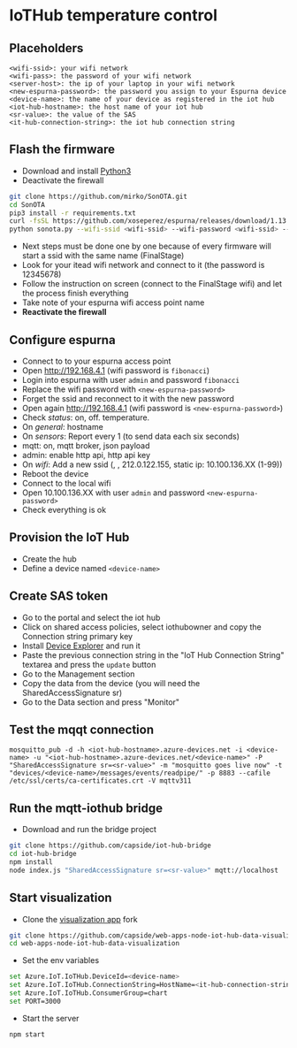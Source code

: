# IoTHub temperature control

## Placeholders

```
<wifi-ssid>: your wifi network
<wifi-pass>: the password of your wifi network
<server-host>: the ip of your laptop in your wifi network
<new-espurna-password>: the password you assign to your Espurna device
<device-name>: the name of your device as registered in the iot hub
<iot-hub-hostname>: the host name of your iot hub
<sr-value>: the value of the SAS
<it-hub-connection-string>: the iot hub connection string
```

## Flash the firmware

* Download and install [Python3](https://www.python.org/ftp/python/3.7.1/python-3.7.1.exe)
* Deactivate the firewall

```bash
git clone https://github.com/mirko/SonOTA.git
cd SonOTA
pip3 install -r requirements.txt
curl -fsSL https://github.com/xoseperez/espurna/releases/download/1.13.2/espurna-1.13.2-itead-sonoff-th.bin -o static/image_arduino.bin
python sonota.py --wifi-ssid <wifi-ssid> --wifi-password <wifi-ssid> --serving-host <server-host>
```

* Next steps must be done one by one because of every firmware will start a ssid with the same name (FinalStage)
* Look for your itead wifi network and connect to it (the password is 12345678)
* Follow the instruction on screen (connect to the FinalStage wifi) and let the process finish everything
* Take note of your espurna wifi access point name
* **Reactivate the firewall**


## Configure espurna

* Connect to to your espurna access point
* Open http://192.168.4.1 (wifi password is `fibonacci`)
* Login into espurna with user `admin` and password `fibonacci`
* Replace the wifi password with `<new-espurna-password>`
* Forget the ssid and reconnect to it with the new password
* Open again http://192.168.4.1 (wifi password is `<new-espurna-password>`)
* Check *status*: on, off. temperature.
* On *general*: hostname
* On *sensors*: Report every 1 (to send data each six seconds)
* mqtt: on, mqtt broker, json payload
* admin: enable http api, http api key
* On *wifi*: Add a new ssid (<wifi-ssid>, <wifi-ssid>, 212.0.122.155, static ip: 10.100.136.XX (1-99))
* Reboot the device
* Connect to the local wifi
* Open 10.100.136.XX with user `admin` and password `<new-espurna-password>`
* Check everything is ok

## Provision the IoT Hub

* Create the hub
* Define a device named `<device-name>`

## Create SAS token

* Go to the portal and select the iot hub
* Click on shared access policies, select iothubowner and copy the Connection string primary key
* Install [Device Explorer](https://github.com/Azure/azure-iot-sdks/releases) and run it
* Paste the previous connection string in the "IoT Hub Connection String" textarea and press the `update` button
* Go to the Management section
* Copy the data from the device (you will need the SharedAccessSignature sr)
* Go to the Data section and press "Monitor"

## Test the mqqt connection 

```
mosquitto_pub -d -h <iot-hub-hostname>.azure-devices.net -i <device-name> -u "<iot-hub-hostname>.azure-devices.net/<device-name>" -P "SharedAccessSignature sr=<sr-value>" -m "mosquitto goes live now" -t "devices/<device-name>/messages/events/readpipe/" -p 8883 --cafile /etc/ssl/certs/ca-certificates.crt -V mqttv311
```


## Run the mqtt-iothub bridge

* Download and run the bridge project

``` bash
git clone https://github.com/capside/iot-hub-bridge
cd iot-hub-bridge
npm install
node index.js "SharedAccessSignature sr=<sr-value>" mqtt://localhost
```

## Start visualization

* Clone the [visualization app](https://github.com/capside/web-apps-node-iot-hub-data-visualization) fork

```bash
git clone https://github.com/capside/web-apps-node-iot-hub-data-visualization
cd web-apps-node-iot-hub-data-visualization
```

* Set the env variables

```bash
set Azure.IoT.IoTHub.DeviceId=<device-name>
set Azure.IoT.IoTHub.ConnectionString=HostName=<it-hub-connection-string>
set Azure.IoT.IoTHub.ConsumerGroup=chart
set PORT=3000
```

* Start the server

```bash
npm start
```